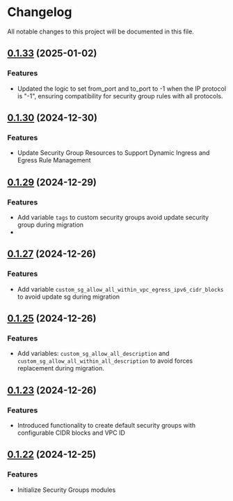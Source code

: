 # Changelog

All notable changes to this project will be documented in this file.

## [0.1.33]() (2025-01-02)

### Features

* Updated the logic to set from_port and to_port to -1 when the IP protocol is "-1", ensuring compatibility for security
  group rules with all protocols.

## [0.1.30]() (2024-12-30)

### Features

* Update Security Group Resources to Support Dynamic Ingress and Egress Rule Management

## [0.1.29]() (2024-12-29)

### Features

* Add variable `tags` to custom security groups avoid update security group during migration
*

## [0.1.27]() (2024-12-26)

### Features

* Add variable `custom_sg_allow_all_within_vpc_egress_ipv6_cidr_blocks` to avoid update sg during migration

## [0.1.25]() (2024-12-26)

### Features

* Add variables: `custom_sg_allow_all_description` and `custom_sg_allow_all_within_all_description` to avoid forces
  replacement during migration.

## [0.1.23]() (2024-12-26)

### Features

* Introduced functionality to create default security groups with configurable CIDR blocks and VPC ID

## [0.1.22]() (2024-12-25)

### Features

* Initialize Security Groups modules
